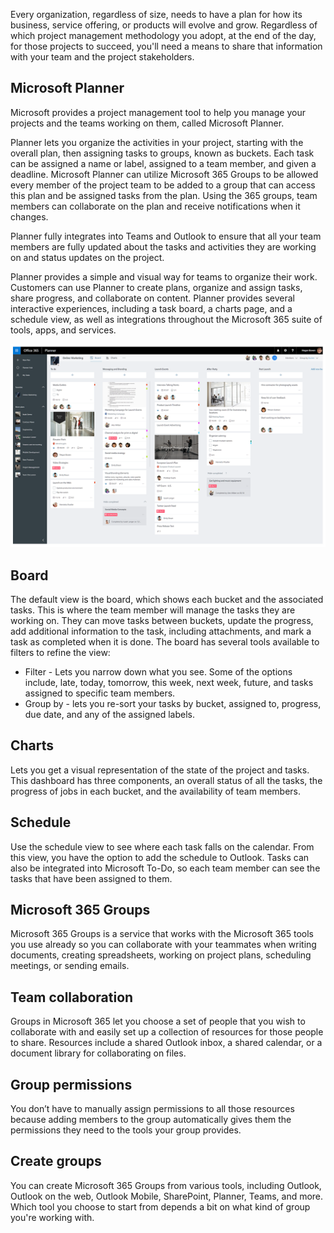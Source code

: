 Every organization, regardless of size, needs to have a plan for how its business, service offering, or products will evolve and grow. Regardless of which project management methodology you adopt, at the end of the day, for those projects to succeed, you'll need a means to share that information with your team and the project stakeholders.

## Microsoft Planner

Microsoft provides a project management tool to help you manage your projects and the teams working on them, called Microsoft Planner.

Planner lets you organize the activities in your project, starting with the overall plan, then assigning tasks to groups, known as buckets. Each task can be assigned a name or label, assigned to a team member, and given a deadline. Microsoft Planner can utilize Microsoft 365 Groups to be allowed every member of the project team to be added to a group that can access this plan and be assigned tasks from the plan. Using the 365 groups, team members can collaborate on the plan and receive notifications when it changes.

Planner fully integrates into Teams and Outlook to ensure that all your team members are fully updated about the tasks and activities they are working on and status updates on the project.

Planner provides a simple and visual way for teams to organize their work. Customers can use Planner to create plans, organize and assign tasks, share progress, and collaborate on content. Planner provides several interactive experiences, including a task board, a charts page, and a schedule view, as well as integrations throughout the Microsoft 365 suite of tools, apps, and services.

[![Microsoft Planner](../media/8-planner.png)](../media/8-planner.png#lightbox)

## Board

The default view is the board, which shows each bucket and the associated tasks. This is where the team member will manage the tasks they are working on. They can move tasks between buckets, update the progress, add additional information to the task, including attachments, and mark a task as completed when it is done. The board has several tools available to filters to refine the view:

- Filter - Lets you narrow down what you see. Some of the options include, late, today, tomorrow, this week, next week, future, and tasks assigned to specific team members.
- Group by - lets you re-sort your tasks by bucket, assigned to, progress, due date, and any of the assigned labels.

## Charts

Lets you get a visual representation of the state of the project and tasks. This dashboard has three components, an overall status of all the tasks, the progress of jobs in each bucket, and the availability of team members.

## Schedule

Use the schedule view to see where each task falls on the calendar. From this view, you have the option to add the schedule to Outlook. Tasks can also be integrated into Microsoft To-Do, so each team member can see the tasks that have been assigned to them.

## Microsoft 365 Groups

Microsoft 365 Groups is a service that works with the Microsoft 365 tools you use already so you can collaborate with your teammates when writing documents, creating spreadsheets, working on project plans, scheduling meetings, or sending emails.

## Team collaboration

Groups in Microsoft 365 let you choose a set of people that you wish to collaborate with and easily set up a collection of resources for those people to share. Resources include a shared Outlook inbox, a shared calendar, or a document library for collaborating on files.

## Group permissions

You don’t have to manually assign permissions to all those resources because adding members to the group automatically gives them the permissions they need to the tools your group provides.

## Create groups

You can create Microsoft 365 Groups from various tools, including Outlook, Outlook on the web, Outlook Mobile, SharePoint, Planner, Teams, and more. Which tool you choose to start from depends a bit on what kind of group you're working with. 
